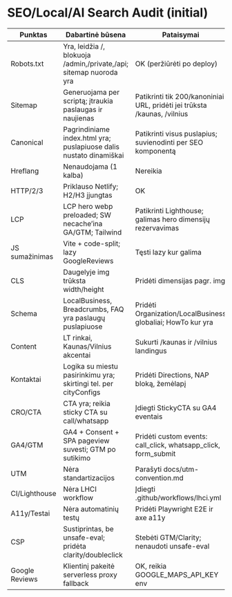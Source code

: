 # SEO/Local/AI Search Audit (initial)

Punktas | Dabartinė būsena | Pataisymai | Failai/commit
---|---|---|---
Robots.txt | Yra, leidžia /, blokuoja /admin,/private,/api; sitemap nuoroda yra | OK (peržiūrėti po deploy) | robots.txt
Sitemap | Generuojama per scriptą; įtraukia paslaugas ir naujienas | Patikrinti tik 200/kanoniniai URL, pridėti jei trūksta /kaunas, /vilnius | scripts/generate-sitemap.js
Canonical | Pagrindiniame index.html yra; puslapiuose dalis nustato dinamiškai | Patikrinti visus puslapius; suvienodinti per SEO komponentą | index.html, src/components/SEO.tsx TODO
Hreflang | Nenaudojama (1 kalba) | Nereikia | -
HTTP/2/3 | Priklauso Netlify; H2/H3 įjungtas | OK | netlify
LCP | LCP hero webp preloaded; SW necache’ina GA/GTM; Tailwind | Patikrinti Lighthouse; galimas hero dimensijų rezervavimas | index.html, images
JS sumažinimas | Vite + code-split; lazy GoogleReviews | Tęsti lazy kur galima | src/components/Lazy*
CLS | Daugelyje img trūksta width/height | Pridėti dimensijas pagr. img | src/pages/Home.tsx ir kt. TODO
Schema | LocalBusiness, Breadcrumbs, FAQ yra paslaugų puslapiuose | Pridėti Organization/LocalBusiness globaliai; HowTo kur yra | src/components/ServiceSchema.tsx, paslaugų puslapiai
Content | LT rinkai, Kaunas/Vilnius akcentai | Sukurti /kaunas ir /vilnius landingus | src/pages/city/*.tsx TODO
Kontaktai | Logika su miestu pasirinkimu yra; skirtingi tel. per cityConfigs | Pridėti Directions, NAP bloką, žemėlapį | src/pages/Contact.tsx TODO
CRO/CTA | CTA yra; reikia sticky CTA su call/whatsapp | Įdiegti StickyCTA su GA4 eventais | src/components/StickyCTA.tsx TODO
GA4/GTM | GA4 + Consent + SPA pageview suvesti; GTM po sutikimo | Pridėti custom events: call_click, whatsapp_click, form_submit | src/lib/analytics.ts TODO
UTM | Nėra standartizacijos | Parašyti docs/utm-convention.md | docs/utm-convention.md
CI/Lighthouse | Nėra LHCI workflow | Įdiegti .github/workflows/lhci.yml | .github/workflows/lhci.yml
A11y/Testai | Nėra automatinių testų | Pridėti Playwright E2E ir axe a11y | tests/e2e/*, tests/a11y/* TODO
CSP | Sustiprintas, be unsafe-eval; pridėta clarity/doubleclick | Stebėti GTM/Clarity; nenaudoti unsafe-eval | netlify.toml
Google Reviews | Klientinį pakeitė serverless proxy fallback | OK, reikia GOOGLE_MAPS_API_KEY env | netlify/functions/google-reviews.js, GoogleReviews.tsx

